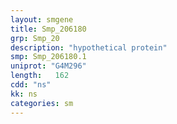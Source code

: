 ```yaml
---
layout: smgene
title: Smp_206180
grp: Smp_20
description: "hypothetical protein"
smp: Smp_206180.1
uniprot: "G4M296"
length:   162
cdd: "ns"
kk: ns
categories: sm
---
```

